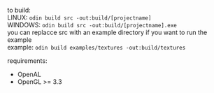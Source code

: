to build:  
LINUX: `odin build src -out:build/[projectname]`  
WINDOWS: `odin build src -out:build/[projectname].exe`  
you can replacce src with an example directory if you want to run the example  
example: `odin build examples/textures -out:build/textures`

requirements:
* OpenAL
* OpenGL >= 3.3
